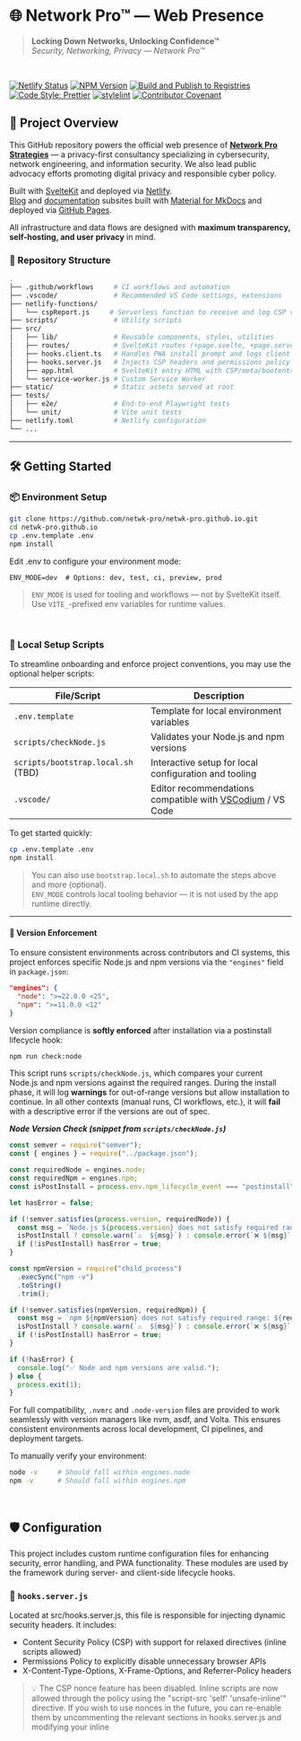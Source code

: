 <!-- =====================================================================
README.md

Copyright © 2025 Network Pro Strategies (Network Pro™)
SPDX-License-Identifier: CC-BY-4.0 OR GPL-3.0-or-later
This file is part of Network Pro.
====================================================================== -->

# 🌐 Network Pro&trade; — Web Presence

> **Locking Down Networks, Unlocking Confidence&trade;**  
> _Security, Networking, Privacy — Network Pro&trade;_

&nbsp;

[![Netlify Status](https://api.netlify.com/api/v1/badges/93910633-3fdb-4bb3-a9bf-5d91ccfeebf9/deploy-status)](https://app.netlify.com/projects/networkpro-web/deploys) [![NPM Version](https://img.shields.io/npm/v/%40networkpro%2Fweb?registry_uri=https%3A%2F%2Fregistry.npmjs.com&style=flat&logo=npm&logoSize=auto&color=%23CB3837)](https://www.npmjs.com/package/@networkpro/web) [![Build and Publish to Registries](https://github.com/netwk-pro/netwk-pro.github.io/actions/workflows/build-and-publish.yml/badge.svg)](https://github.com/netwk-pro/netwk-pro.github.io/actions/workflows/build-and-publish.yml)  
[![Code Style: Prettier](https://img.shields.io/badge/code_style-prettier-ff69b4.svg?style=flat)](https://github.com/prettier/prettier) [![stylelint](https://img.shields.io/badge/stylelint-%23747474?style=flat&logo=stylelint&logoSize=auto&labelColor=%23263238)](https://stylelint.io/)
[![Contributor Covenant](https://img.shields.io/badge/Contributor%20Covenant-2.1-4baaaa.svg)](https://github.com/netwk-pro/netwk-pro.github.io/blob/master/CODE_OF_CONDUCT.md)

## 🚀 Project Overview

This GitHub repository powers the official web presence of **[Network Pro Strategies](https://netwk.pro/about)** — a privacy-first consultancy specializing in cybersecurity, network engineering, and information security. We also lead public advocacy efforts promoting digital privacy and responsible cyber policy.

Built with [SvelteKit](https://kit.svelte.dev/) and deployed via [Netlify](https://www.netlify.com/).  
[Blog](https://github.com/netwk-pro/blog) and [documentation](https://github.com/netwk-pro/docs) subsites built with [Material for MkDocs](https://squidfunk.github.io/mkdocs-material/) and deployed via [GitHub Pages](https://pages.github.com/).

All infrastructure and data flows are designed with **maximum transparency, self-hosting, and user privacy** in mind.

### 📁 Repository Structure

```bash
.
├── .github/workflows     # CI workflows and automation
├── .vscode/              # Recommended VS Code settings, extensions
├── netlify-functions/
│   └── cspReport.js     # Serverless function to receive and log CSP violation reports
├── scripts/              # Utility scripts
├── src/
│   ├── lib/              # Reusable components, styles, utilities
│   ├── routes/           # SvelteKit routes (+page.svelte, +page.server.js)
│   ├── hooks.client.ts   # Handles PWA install prompt and logs client errors
│   ├── hooks.server.js   # Injects CSP headers and permissions policy
│   ├── app.html          # SvelteKit entry HTML with CSP/meta/bootentry
│   └── service-worker.js # Custom Service Worker
├── static/               # Static assets served at root
├── tests/
│   ├── e2e/              # End-to-end Playwright tests
│   └── unit/             # Vite unit tests
├── netlify.toml          # Netlify configuration
└── ...
```

---

## 🛠 Getting Started

### 📦 Environment Setup

```bash
git clone https://github.com/netwk-pro/netwk-pro.github.io.git
cd netwk-pro.github.io
cp .env.template .env
npm install
```

Edit .env to configure your environment mode:

```env
ENV_MODE=dev  # Options: dev, test, ci, preview, prod
```

> `ENV_MODE` is used for tooling and workflows — not by SvelteKit itself.  
> Use `VITE_`-prefixed env variables for runtime values.

&nbsp;

### 🧰 Local Setup Scripts

To streamline onboarding and enforce project conventions, you may use the optional helper scripts:

| File/Script                        | Description                                                                       |
| ---------------------------------- | --------------------------------------------------------------------------------- |
| `.env.template`                    | Template for local environment variables                                          |
| `scripts/checkNode.js`             | Validates your Node.js and npm versions                                           |
| `scripts/bootstrap.local.sh` (TBD) | Interactive setup for local configuration and tooling                             |
| `.vscode/`                         | Editor recommendations compatible with [VSCodium](https://vscodium.com) / VS Code |

To get started quickly:

```bash
cp .env.template .env
npm install
```

> You can also use `bootstrap.local.sh` to automate the steps above and more (optional).  
> `ENV_MODE` controls local tooling behavior — it is not used by the app runtime directly.

---

#### 💾 Version Enforcement

To ensure consistent environments across contributors and CI systems, this project enforces specific Node.js and npm versions via the `"engines"` field in `package.json`:

```json
"engines": {
  "node": ">=22.0.0 <25",
  "npm": ">=11.0.0 <12"
}
```

Version compliance is **softly enforced** after installation via a postinstall lifecycle hook:

```bash
npm run check:node
```

This script runs `scripts/checkNode.js`, which compares your current Node.js and npm versions against the required ranges. During the install phase, it will log **warnings** for out-of-range versions but allow installation to continue. In all other contexts (manual runs, CI workflows, etc.), it will **fail** with a descriptive error if the versions are out of spec.

**_Node Version Check (snippet from `scripts/checkNode.js`)_**

```javascript
const semver = require("semver");
const { engines } = require("../package.json");

const requiredNode = engines.node;
const requiredNpm = engines.npm;
const isPostInstall = process.env.npm_lifecycle_event === "postinstall";

let hasError = false;

if (!semver.satisfies(process.version, requiredNode)) {
  const msg = `Node.js ${process.version} does not satisfy required range: ${requiredNode}`;
  isPostInstall ? console.warn(`⚠️  ${msg}`) : console.error(`❌ ${msg}`);
  if (!isPostInstall) hasError = true;
}

const npmVersion = require("child_process")
  .execSync("npm -v")
  .toString()
  .trim();

if (!semver.satisfies(npmVersion, requiredNpm)) {
  const msg = `npm ${npmVersion} does not satisfy required range: ${requiredNpm}`;
  isPostInstall ? console.warn(`⚠️  ${msg}`) : console.error(`❌ ${msg}`);
  if (!isPostInstall) hasError = true;
}

if (!hasError) {
  console.log("✅ Node and npm versions are valid.");
} else {
  process.exit(1);
}
```

For full compatibility, `.nvmrc` and `.node-version` files are provided to work seamlessly with version managers like nvm, asdf, and Volta. This ensures consistent environments across local development, CI pipelines, and deployment targets.

To manually verify your environment:

```bash
node -v     # Should fall within engines.node
npm -v      # Should fall within engines.npm
```

&nbsp;

## 🛡️ Configuration

This project includes custom runtime configuration files for enhancing security, error handling, and PWA functionality. These modules are used by the framework during server- and client-side lifecycle hooks.

### 🔐 `hooks.server.js`

Located at src/hooks.server.js, this file is responsible for injecting dynamic security headers. It includes:

- Content Security Policy (CSP) with support for relaxed directives (inline scripts allowed)
- Permissions Policy to explicitly disable unnecessary browser APIs
- X-Content-Type-Options, X-Frame-Options, and Referrer-Policy headers

> 💡 The CSP nonce feature has been disabled. Inline scripts are now allowed through the policy using the "script-src 'self' 'unsafe-inline'" directive. If you wish to use nonces in the future, you can re-enable them by uncommenting the relevant sections in hooks.server.js and modifying your inline <script> tags.

To re-enable nonce generation for inline scripts in the future:

1. Uncomment the nonce generation and injection logic in hooks.server.js.
2. Add nonce="**cspNonce**" to inline <script> blocks in app.html or route templates.

> 💡 The `[headers]` block in `netlify.toml` has been deprecated — all headers are now set dynamically from within SvelteKit.

---

### 🧭 `hooks.client.ts`

This lightweight hook enhances client experience:

- Handles the `beforeinstallprompt` event to support progressive web app (PWA) install flows
- Provides a `handleError()` hook that logs uncaught client-side errors

Located at `src/hooks.client.ts`, it is automatically used by the SvelteKit runtime during client boot.

---

### 📣 CSP Report Handler

To receive and inspect CSP violation reports in development or production, the repo includes a Netlify-compatible function at:

```bash
netlify-functions/csp-report.js
```

This function receives reports sent to `/functions/csp-report` and logs them to the console. You can later integrate with logging tools or alerts (e.g., via email, Slack, or SIEM ingestion).

Make sure to include the `report-uri` directive in your CSP header:

```bash
Content-Security-Policy: ...; report-uri /.netlify/functions/csp-report;
```

&nbsp;

## 🧪 Testing

This project uses a mix of automated performance, accessibility, and end-to-end testing tools to maintain quality across environments and deployments.

| Tool                                                         | Purpose                                              | Usage Context       |
| ------------------------------------------------------------ | ---------------------------------------------------- | ------------------- |
| [`@playwright/test`](https://playwright.dev/docs/test-intro) | End-to-end testing framework with browser automation | Local + CI          |
| [`@lhci/cli`](https://github.com/GoogleChrome/lighthouse-ci) | Lighthouse CI — automated performance audits         | CI (optional local) |
| [`lighthouse`](https://github.com/GoogleChrome/lighthouse)   | Manual/scripted Lighthouse runs via CLI              | Local (global)      |

> **Note:** `lighthouse` is intended to be installed globally (`npm i -g lighthouse`) or run via the `lighthouse` npm script, which uses the locally installed binary if available. You can also run Lighthouse through Chrome DevTools manually if preferred.

<!-- markdownlint-disable MD028 -->

> CI uses Chrome for Lighthouse audits. For local experimentation, you may run Lighthouse manually using [Brave](https://brave.com), which can reveal differences related to privacy features or tracking protection.

<!-- markdownlint-enable MD028 -->

&nbsp;

### Testing Configuration Files

| File                   | Description                                                              | Usage Context |
| ---------------------- | ------------------------------------------------------------------------ | ------------- |
| `playwright.config.js` | Configures Playwright test environment (browsers, timeouts, base URL)    | Local + CI    |
| `.lighthouserc.cjs`    | Lighthouse CI config for defining audit targets, budgets, and assertions | CI            |

&nbsp;

### Running Tests

Local testing via Playwright:

```bash
npm run test:client     # Run client-side unit tests with Vitest
npm run test:server     # Run server-side unit tests with Vitest
npm run test:all        # Run full test suite
npm run test:watch      # Watch mode for client tests
npm run test:coverage   # Collect code coverage reports
```

Audit your app using Lighthouse:

```bash
# Run Lighthouse CI (via @lhci/cli) using the current build
npm run lhci:run
```

Manual auditing with Lighthouse (e.g., via Brave or Chrome):

```bash
# Install globally (if not already installed)
npm install -g lighthouse

# Run Lighthouse manually against a deployed site
lighthouse https://netwk.pro --view
```

You can also audit locally using Chrome DevTools → Lighthouse tab for on-the-fly testing and preview reports.

> The repo uses `@lhci/cli` for CI-based audits. It is installed as a dev dependency and does not require a global install.

<!-- markdownlint-disable MD028 -->

> To trace the exact Chrome version and audit timestamp used in CI:
>
> ```bash
> cat .lighthouseci/chrome-version.txt
> ```

<!-- markdownlint-disable MD028 -->

---

## 🛠 Recommended Toolchain

To streamline development and align with project conventions, we recommend the following setup — especially for contributors without a strong existing preference.

| Tool                                                                     | Description                                               |
| ------------------------------------------------------------------------ | --------------------------------------------------------- |
| **[VSCodium](https://vscodium.com/)**                                    | Fully open-source alternative to VS Code (telemetry-free) |
| **[Prettier](https://prettier.io/)**                                     | Code formatter for JS, TS, Svelte, Markdown, etc.         |
| **[ESLint](https://eslint.org/)**                                        | JavaScript/TypeScript linter with Svelte support          |
| **[Stylelint](https://stylelint.io/)**                                   | Linting for CSS, SCSS, and inline styles in Svelte        |
| **[markdownlint](https://github.com/DavidAnson/markdownlint)**           | Markdown style checker and linter                         |
| **[markdownlint-cli2](https://github.com/DavidAnson/markdownlint-cli2)** | Config-based CLI linter for Markdown                      |
| **[EditorConfig](https://editorconfig.org/)**                            | Consistent line endings, spacing, and indentation         |
| **[Volta](https://volta.sh) / [nvm](https://github.com/nvm-sh/nvm)**     | Node.js version manager for consistent tooling            |

> The `.vscode/` folder includes editor recommendations compatible with **VSCodium**. These are non-enforced and optional, but align with our formatter, linter, and language server configs.

Install dev tooling:

```bash
npm install --include=dev
```

Run all format and lint checks:

```bash
npm run lint:all
npm run format
```

To auto-fix issues:

```bash
npm run lint:fix
npm run format:fix
```

---

## ⚙️ Tooling Configuration

All linting, formatting, and version settings are defined in versioned project config files:

| File                      | Purpose                                                    |
| ------------------------- | ---------------------------------------------------------- |
| `.prettierrc`             | Prettier formatting rules                                  |
| `.prettierignore`         | Files that should be ignored by Prettier                   |
| `eslint.config.mjs`       | ESLint config with SvelteKit support                       |
| `stylelint.config.js`     | CSS/SASS/Svelte style rules                                |
| `.stylelintignore`        | Files that should be ignored by Stylelint                  |
| `.editorconfig`           | Base indentation and line ending settings                  |
| `.nvmrc`, `.node-version` | Node.js version constraints for `nvm`, `asdf`, and `Volta` |
| `.vscode/extensions.json` | Suggested extensions for VSCodium                          |
| `.vscode/settings.json`   | Default workspace settings (non-binding)                   |
| `.vscode/customData.json` | Custom CSS data for FontAwesome classes                    |
| `cspell.json`             | Custom words and exclusions for spell checking             |

These are the same rules used by CI and automation, so aligning your local setup avoids surprises later.

> Note: `.vscode/extensions.json` defines a minimal recommended dev stack for VSCodium / VS Code. These extensions are **optional but thoughtfully curated** to improve developer experience without introducing bloat.

---

## 📜 Available Scripts

The following CLI commands are available via `npm run <script>` or `pnpm run <script>`.

### 🔄 Development

| Script          | Description                                                              |
| --------------- | ------------------------------------------------------------------------ |
| `dev`           | Start development server with Vite                                       |
| `preview`       | Preview production build locally                                         |
| `build`         | Build the project with Vite                                              |
| `dev:netlify`   | Start local dev server using Netlify Dev (emulates serverless + headers) |
| `build:netlify` | Build using Netlify CLI                                                  |
| `css:bundle`    | Bundle and minify CSS                                                    |

---

### ✅ Pre-check / Sync

| Script        | Description                                                  |
| ------------- | ------------------------------------------------------------ |
| `prepare`     | Run SvelteKit sync                                           |
| `check`       | Run SvelteKit sync and type check with `svelte-check`        |
| `check:watch` | Watch mode for type checks                                   |
| `check:node`  | Validate Node & npm versions match package.json `engines`    |
| `checkout`    | Full local validation: check versions, test, lint, typecheck |
| `verify`      | Alias for `checkout`                                         |

---

### 🧹 Cleanup & Maintenance

| Script    | Description                                     |
| --------- | ----------------------------------------------- |
| `delete`  | Remove build artifacts and `node_modules`       |
| `clean`   | Fully reset environment and reinstall           |
| `upgrade` | Update all dependencies via `npm-check-updates` |

---

<!-- markdownlint-disable MD024 -->

### 🧪 Testing

<!-- markdownlint-enable MD024 -->

| Script          | Description                                  |
| --------------- | -------------------------------------------- |
| `test`          | Alias for `test:all`                         |
| `test:all`      | Run both client and server test suites       |
| `test:client`   | Run client tests with Vitest                 |
| `test:server`   | Run server-side tests with Vitest            |
| `test:watch`    | Watch mode for client tests                  |
| `test:coverage` | Collect coverage from both client and server |

---

### 🧼 Linting & Formatting

| Script       | Description                             |
| ------------ | --------------------------------------- |
| `lint`       | Run ESLint on JS, MJS, and Svelte files |
| `lint:fix`   | Auto-fix ESLint issues                  |
| `lint:jsdoc` | Check JSDoc annotations                 |
| `lint:css`   | Run Stylelint on CSS and Svelte styles  |
| `lint:md`    | Lint Markdown content                   |
| `lint:all`   | Run all linters and formatting checks   |
| `format`     | Run Prettier formatting check           |
| `format:fix` | Auto-format code using Prettier         |

---

### 💡 Lighthouse / Performance

| Script     | Description               |
| ---------- | ------------------------- |
| `lhci`     | Alias for Lighthouse CI   |
| `lhci:run` | Run Lighthouse CI autorun |

---

### 📋 Audits / Validation

| Script          | Description                                  |
| --------------- | -------------------------------------------- |
| `audit:scripts` | Check for untested utility scripts           |
| `head:flatten`  | Flatten headers for Netlify                  |
| `head:validate` | Validate headers file against project config |

---

### 🔄 Lifecycle Hooks

| Script        | Description                         |
| ------------- | ----------------------------------- |
| `postinstall` | Ensures version check after install |

&nbsp;

---

## 🧾 License

This project is licensed under:

- [Creative Commons BY 4.0](https://netwk.pro/license#cc-by)

- Or optionally, [GNU GPL v3 or later](https://netwk.pro/license#gnu-gpl)

Source code, branding, and visual assets are subject to reuse and distribution terms specified on our [Legal, Copyright, and Licensing page](https://netwk.pro/license).

&nbsp;

## 🙋‍♂️Questions?

Reach out via [netwk.pro/contact](https://netwk.pro/contact), open an issue on this repo, or email us directly at `contact (at) s.neteng.pro`.

&nbsp;

_Designed for professionals. Hardened for privacy. Built with intent._  
— **Network Pro Strategies**

---

<div style="font-size: 12px; text-align: center;">

Copyright &copy; 2025  
**[Network Pro Strategies](https://netwk.pro) (Network Pro&trade;)**

Network Pro&trade;, the shield logo, and the "Locking Down Networks&trade;" slogan are [trademarks](https://netwk.pro/license#trademark) of Network Pro Strategies.

Licensed under **[CC BY 4.0](https://netwk.pro/license#cc-by)** and the **[GNU GPL](https://netwk.pro/license#gnu-gpl)**, as published by the [Free Software Foundation](https://www.fsf.org), either version 3 of the License, or (at your option) any later version.

</div>
